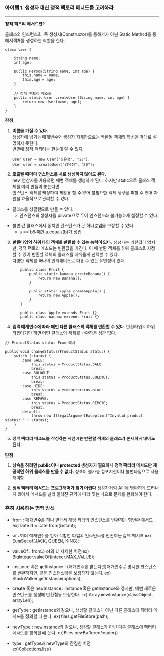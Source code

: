 ### 아이템 1. 생성자 대신 정적 팩토리 메서드를 고려하라

---

**정적 팩토리 메서드란?**

클래스의 인스턴스화, 즉 생성자(Constructor)를 통해서가 아닌 Static Method를 통해서객체를 생성하는 역할을 한다.

```
class User {

    String name;
    int age;

    public Person(String name, int age) {
        this.name = name;
        this.age = age;
    }

    // 정적 팩토리 메소드
    public static User createUser(String name, int age) {
        return new User(name, age);
    }   
}

```   
    


**장점**   
1. **이름을 가질 수 있다.**  
   생성자에 넘기는 매개변수와 생성자 자체만으로는 반환될 객체의 특성을 제대로 설명하지 못한다.  
   반면에 정적 팩터리는 한눈에 알 수 있다.   


   ```
   User user = new User("김유정", "20");  
   User user = createUser("김유정", "20"); 
   ```

2. **호출될 때마다 인스턴스를 새로 생성하지 않아도 된다.**   
   new 연산자를 사용하면 매번 객체를 생성하게 된다. 하지만 static으로 클래스 객체를 미리 만들어 놓는다면   
   인스턴스 객체를 캐싱하여 재활용 할 수 있어 불필요한 객체 생성을 피할 수 있어 자원을 효율적으로 관리할 수 있다.   
  - 클래스를 싱글턴으로 만들 수 있다. 
    + 인스턴스의 생성자를 private으로 두어 인스턴스화 불가능하게 설정할 수 있다. 
* 불변 값 클래스에서 동치인 인스턴스가 단 하나뿐임을 보장할 수 있다.  
  + a == b일때만 a.equals(b)가 성립
     

3. **반환타입의 하위 타입 객체를 반환할 수 있는 능력이 있다.**
   생성자는 리턴값이 없지만, 정적 팩토리 메소드는 반환값을 가진다. 이 때 반환 객체를 하위 클래스로 지정할 수 있어 반환할 객체의 클래스를 자유롭게 선택할 수 있다.   
   다양한 객체를 하나의 인터페이스로 다룰 수 있는 유연성이 있다. 

 ```
        public class Fruit {
            public static Banana createBanana() {
                return new Banana();
            }

            public static Apple createApple() {
                return new Apple();
            }
        }

        public class Apple extends Fruit {}
        public class Banana extends Fruit {}
```

4. **입력 매개변수에 따라 매번 다른 클래스의 객체를 반환할 수 있다.** 
    반환타입의 하위 타입이기만 하면 어떤 클래스의 객체를 반환하든 상관 없다. 
```
// ProductStatus status Enum 예시 

public void changeStatus(ProductStatus status) {
    switch (status) {
        case SALE:
            this.status = ProductStatus.SALE;
            break;
        case SOLDOUT:
            this.status = ProductStatus.SOLDOUT;
            break;
        case HIDE:
            this.status = ProductStatus.HIDE;
            break;
        case REMOVE:
            this.status = ProductStatus.REMOVE;
            break;
        default:
            throw new IllegalArgumentException("Invalid product status: " + status);
    }
}
```

5. **정적 팩터리 메소드를 작성하는 시점에는 반환할 객체의 클래스가 존재하지 않아도 된다**
   



**단점**
1. **상속을 하려면 public이나 protected 생성자가 필요하니 정적 팩터리 메서드만 제공하면 하위 클래스를 만들 수 없다.**
상속이 불가능 컴포지션이나 불변타입으로 사용해야함
   
2. **정적 팩터리 메서드는 프로그래머가 찾기 어렵다** 
생성자처럼 API에 명확하게 드러나지 않아서 메서드를 널리 알려진 규약에 따라 짓는 식으로 문제를 완화해야 한다. 

### 흔히 사용하는 명명 방식
- from : 매개변수를 하나 받아서 해당 타입의 인스턴스를 반환하는 형변환 메서드 
ex) Date d = Date.from(instant);  


- of : 여러 매개변수를 받아 적합한 타입의 인스턴스를 반환하는 집계 메서드 
ex) EumSet of(JACK, QUEEN, KING);
   

- valueOf : from과 of의 더 자세한 버전 
ex) BigInteger.valueOf(integer.MAX_VALUE);
   

- instance 혹은 getInstance :
  (매개변수를 받는다면)매개변수로 명시한 인스턴스를 반환하지만, 같은 인스턴스임을 보장하지 않는다. 
  ex) StackWalker.getInstance(options);

- create 혹은 newInstance :
  instance 혹은 getInstance와 같지만, 매번 새로운 인스턴스를 생성해 반환함을 보장한다. 
  ex) Array.newInstance(classObject, arrayLen);

- getType : getInstance와 같으나, 생성할 클래스가 아닌 다른 클래스에 팩터리 메서드를 정의할 때 쓴다.
ex) files.getFileStore(path);

- newType : newInstance와 같으나, 생성할 클래스가 아닌 다른 클래스에 팩터리 메서드를 정의할 떄 쓴다. 
 ex)Files.newBufferedReader()

- type : getType과 newType의 간결한 버전   
  ex)Collections.list()
